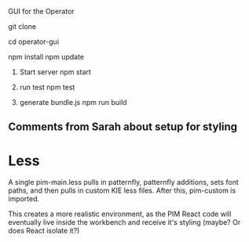 GUI for the Operator

git clone <this project> 

cd operator-gui

npm install
npm update


1) Start server
npm start

2) run test
npm test


3) generate bundle.js
npm run build


## Comments from Sarah about setup for styling
# Less
A single pim-main.less pulls in patternfly, patternfly additions, sets font paths, and then pulls in custom KIE less files. After this, pim-custom is imported.

This creates a more realistic environment, as the PIM React code will eventually live inside the workbench and receive it's styling (maybe? Or does React isolate it?)
